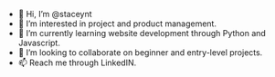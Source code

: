 - 👋 Hi, I’m @staceynt
- 👀 I’m interested in project and product management.
- 🌱 I’m currently learning website development through Python and Javascript.
- 💞️ I’m looking to collaborate on beginner and entry-level projects.
- 📫 Reach me through LinkedIN.

<!---
staceynt/staceynt is a ✨ special ✨ repository because its `README.md` (this file) appears on your GitHub profile.
You can click the Preview link to take a look at your changes.
--->

